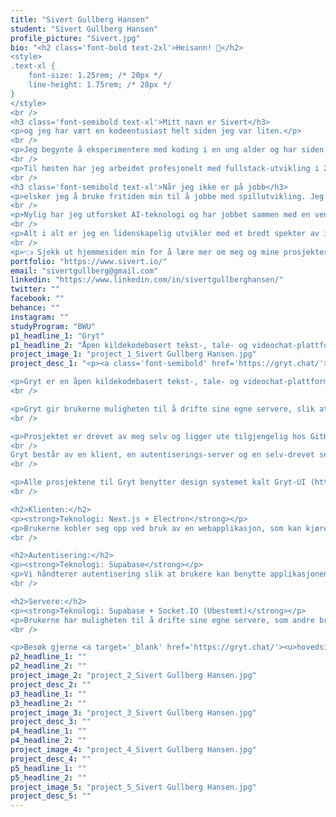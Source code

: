 ```yaml
---
title: "Sivert Gullberg Hansen"
student: "Sivert Gullberg Hansen"
profile_picture: "Sivert.jpg"
bio: "<h2 class='font-bold text-2xl'>Heisann! 👋</h2>
<style>
.text-xl {
    font-size: 1.25rem; /* 20px */
    line-height: 1.75rem; /* 28px */
}
</style>
<br />
<h3 class='font-semibold text-xl'>Mitt navn er Sivert</h3>
<p>og jeg har vært en kodeentusiast helt siden jeg var liten.</p>
<br />
<p>Jeg begynte å eksperimentere med koding i en ung alder og har siden den gang vært hekta. For øyeblikket har jeg opparbeidet ca. 7 år med kodeerfaring.</p>
<br />
<p>Til høsten har jeg arbeidet profesjonelt med fullstack-utvikling i 2 år.</p>
<br />
<h3 class='font-semibold text-xl'>Når jeg ikke er på jobb</h3>
<p>elsker jeg å bruke fritiden min til å jobbe med spillutvikling. Jeg er en stor fan av spillmotorene Unity, Unreal Engine og Roblox, og har jobbet med disse motorene siden 2015.</p>
<br />
<p>Nylig har jeg utforsket AI-teknologi og har jobbet sammen med en venn, <a target='_blank' href='olahul.html'><u>Ola Hulleberg</u></a>, for å trene en gjennkjennings-modell, som gjenkjenner skapninger i et videospill. Vi planlegger å bruke modellen til å lage en automatisert `shiny-fanger` som vil både trene våre egne skapninger og fange alle sjeldne skapninger den møter på. Det har vært et spennende prosjekt og jeg gleder meg til å se hvor det tar oss.</p>
<br />
<p>Alt i alt er jeg en lidenskapelig utvikler med et bredt spekter av interesser. Jeg er opptatt av kvalitet i alt jeg gjør, og jeg gleder meg til å se hvor karrieren min tar meg. 😊</p>
<br />
<p>👈 Sjekk ut hjemmesiden min for å lære mer om meg og mine prosjekter</p>"
portfolio: "https://www.sivert.io/"
email: "sivertgullberg@gmail.com"
linkedin: "https://www.linkedin.com/in/sivertgullberghansen/"
twitter: ""
facebook: ""
behance: ""
instagram: ""
studyProgram: "BWU"
p1_headline_1: "Gryt"
p1_headline_2: "Åpen kildekodebasert tekst-, tale- og videochat-plattform"
project_image_1: "project_1_Sivert Gullberg Hansen.jpg"
project_desc_1: "<p><a class='font-semibold' href='https://gryt.chat/'><u>gryt.chat</u></a></p>

<p>Gryt er en åpen kildekodebasert tekst-, tale- og videochat-plattform som verdsetter personvern. Prosjektet er i start-fasen og under konstant endring.</p>
<br />

<p>Gryt gir brukerne muligheten til å drifte sine egne servere, slik at de har full kontroll over samtaler og data som deles. Gryt er en sikker og privat kommunikasjonsplattform som gir brukerne mulighet til å kommunisere fritt og samtidig beskytte personvernet sitt.</p>
<br />

<p>Prosjektet er drevet av meg selv og ligger ute tilgjengelig hos GitHub (https://github.com/Gryt-chat).
<br />
Gryt består av en klient, en autentiserings-server og en selv-drevet server.</p>
<br />

<p>Alle prosjektene til Gryt benytter design systemet kalt Gryt-UI (https://www.npmjs.com/package/@gryt/ui). Dette gir alle applikasjonene identisk utseende og følelse. Gryt-UI er basert på React og benytter Tailwind + DaisyUI.</p>
<br />

<h2>Klienten:</h2>
<p><strong>Teknologi: Next.js + Electron</strong></p>
<p>Brukerne kobler seg opp ved bruk av en webapplikasjon, som kan kjøres i nettleser eller som en skrivebords-applikasjon.</p>
<br />

<h2>Autentisering:</h2>
<p><strong>Teknologi: Supabase</strong></p>
<p>Vi håndterer autentisering slik at brukere kan benytte applikasjonen over flere enheter. På denne måten vil alt være synkronisert mellom enhetene. Våre databaser inneholder kun informasjon om innlogging og hvilke servere man tar del i.</p>
<br />

<h2>Servere:</h2>
<p><strong>Teknologi: Supabase + Socket.IO (Ubestemt)</strong></p>
<p>Brukerne har muligheten til å drifte sine egne servere, som andre brukere kan koble seg opp mot. Dette gjør at brukere kan kommunisere seg i mellom. Det er og planlagt muligheten til å opprette flere samfunn innad i en server, slik at man kan eksempelvis ha en plass for vennegjengen og en annen for kollegaer/klassekamerater.</p>
<br />

<p>Besøk gjerne <a target='_blank' href='https://gryt.chat/'><u>hovedsiden til Gryt</u></a> for å se flere egenskaper Gryt tilbyr.</p>"
p2_headline_1: ""
p2_headline_2: ""
project_image_2: "project_2_Sivert Gullberg Hansen.jpg"
project_desc_2: ""
p3_headline_1: ""
p3_headline_2: ""
project_image_3: "project_3_Sivert Gullberg Hansen.jpg"
project_desc_3: ""
p4_headline_1: ""
p4_headline_2: ""
project_image_4: "project_4_Sivert Gullberg Hansen.jpg"
project_desc_4: ""
p5_headline_1: ""
p5_headline_2: ""
project_image_5: "project_5_Sivert Gullberg Hansen.jpg"
project_desc_5: ""
---
```

